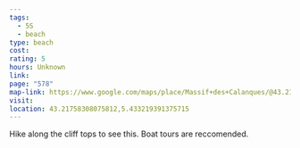 ```yaml
---
tags:
  - 5S
  - beach
type: beach
cost: 
rating: 5
hours: Unknown
link: 
page: "578"
map-link: https://www.google.com/maps/place/Massif+des+Calanques/@43.2166817,5.4230333,15z/data=!3m1!4b1!4m6!3m5!1s0x12c9b834f5dc1d23:0x80bd651a5f6ebda!8m2!3d43.216667!4d5.433333!16zL20vMGQxdjd6?entry=ttu&g_ep=EgoyMDI0MTAwNy4xIKXMDSoASAFQAw%3D%3D
visit: 
location: 43.21758308075812,5.433219391375715
---
```

Hike along the cliff tops to see this. Boat tours are reccomended.